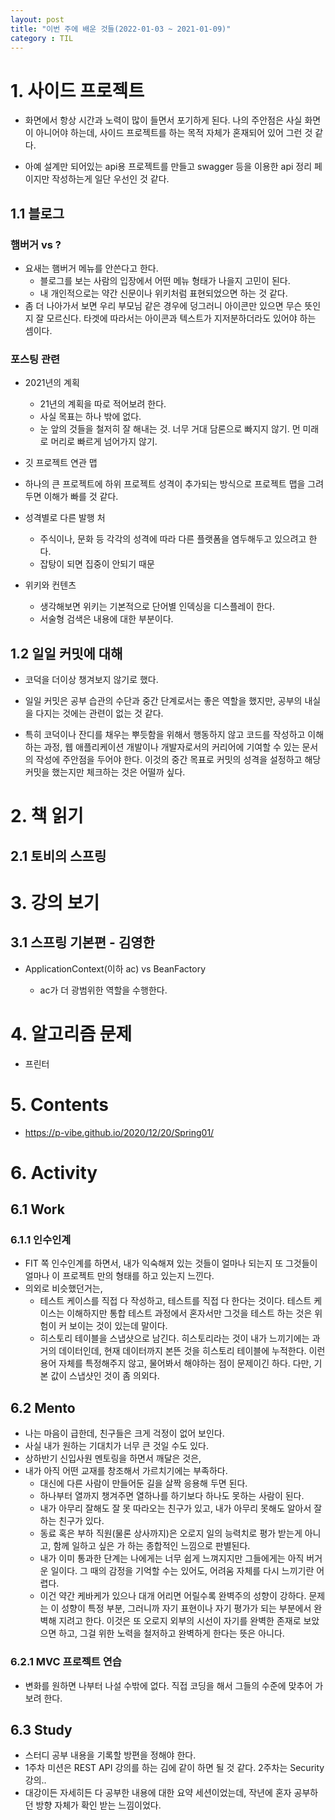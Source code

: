 ```yaml
---
layout: post
title: "이번 주에 배운 것들(2022-01-03 ~ 2021-01-09)"
category : TIL
---
```






# 1. 사이드 프로젝트

- 화면에서 항상 시간과 노력이 많이 들면서 포기하게 된다. 나의 주안점은 사실 화면이 아니어야 하는데, 사이드 프로젝트를 하는 목적 자체가 혼재되어 있어 그런 것 같다.

- 아예 설계만 되어있는 api용 프로젝트를 만들고 swagger 등을 이용한 api 정리 페이지만 작성하는게 일단 우선인 것 같다.

  
  
  

## 1.1 블로그

### 햄버거 vs ?

- 요새는 햄버거 메뉴를 안쓴다고 한다.
  - 블로그를 보는 사람의 입장에서 어떤 메뉴 형태가 나을지 고민이 된다.
  - 내 개인적으로는 약간 신문이나 위키처럼 표현되었으면 하는 것 같다.
- 좀 더 나아가서 보면 우리 부모님 같은 경우에 덩그러니 아이콘만 있으면 무슨 뜻인지 잘 모르신다. 타겟에 따라서는 아이콘과 텍스트가 지저분하더라도 있어야 하는 셈이다.



### 포스팅 관련

- 2021년의 계획
  - 21년의 계획을 따로 적어보려 한다.
  - 사실 목표는 하나 밖에 없다.
  - 눈 앞의 것들을 철저히 잘 해내는 것. 너무 거대 담론으로 빠지지 않기. 먼 미래로 머리로 빠르게 넘어가지 않기.
- 깃 프로젝트 연관 맵
  
- 하나의 큰 프로젝트에 하위 프로젝트 성격이 추가되는 방식으로 프로젝트 맵을 그려두면 이해가 빠를 것 같다.
  
- 성격별로 다른 발행 처
  - 주식이나, 문화 등 각각의 성격에 따라 다른 플랫폼을 염두해두고 있으려고 한다.
  - 잡탕이 되면 집중이 안되기 때문

- 위키와 컨텐츠

  - 생각해보면 위키는 기본적으로 단어별 인덱싱을 디스플레이 한다.
  - 서술형 검색은 내용에 대한 부분이다.



## 1.2 일일 커밋에 대해

- 코덕을 더이상 챙겨보지 않기로 했다.

- 일일 커밋은 공부 습관의 수단과 중간 단계로서는 좋은 역할을 했지만, 공부의 내실을 다지는 것에는 관련이 없는 것 같다.

- 특히 코덕이나 잔디를 채우는 뿌듯함을 위해서 행동하지 않고 코드를 작성하고 이해하는 과정, 웹 애플리케이션 개발이나 개발자로서의 커리어에 기여할 수 있는 문서의 작성에 주안점을 두어야 한다. 이것의 중간 목표로 커밋의 성격을 설정하고 해당 커밋을 했는지만 체크하는 것은 어떨까 싶다.

  



# 2. 책 읽기

## 2.1 토비의 스프링





# 3. 강의 보기

## 3.1 스프링 기본편 - 김영한 

- ApplicationContext(이하 ac) vs BeanFactory

  - ac가 더 광범위한 역할을 수행한다.

  
  
  

# 4. 알고리즘 문제

- 프린터

  




# 5. Contents

- https://p-vibe.github.io/2020/12/20/Spring01/



# 6. Activity

## 6.1 Work

### 6.1.1 인수인계

- FIT 쪽 인수인계를 하면서, 내가 익숙해져 있는 것들이 얼마나 되는지 또 그것들이 얼마나 이 프로젝트 만의 형태를 하고 있는지 느낀다.
- 의외로 비슷했던거는,
  - 테스트 케이스를 직접 다 작성하고, 테스트를 직접 다 한다는 것이다. 테스트 케이스는 이해하지만 통합 테스트 과정에서 혼자서만 그것을 테스트 하는 것은 위험이 커 보이는 것이 있는데 말이다.
  - 히스토리 테이블을 스냅샷으로 남긴다. 히스토리라는 것이 내가 느끼기에는 과거의 데이터인데, 현재 데이터까지 본뜬 것을 히스토리 테이블에 누적한다. 이런 용어 자체를 특정해주지 않고, 물어봐서 해야하는 점이 문제이긴 하다. 다만, 기본 값이 스냅샷인 것이 좀 의외다.



## 6.2 Mento

- 나는 마음이 급한데, 친구들은 크게 걱정이 없어 보인다.
- 사실 내가 원하는 기대치가 너무 큰 것일 수도 있다.
- 상하반기 신입사원 멘토링을 하면서 깨달은 것은, 
- 내가 아직 어떤 교재를 창조해서 가르치기에는 부족하다.
  - 대신에 다른 사람이 만들어둔 길을 살짝 응용해 두면 된다.
  - 하나부터 열까지 챙겨주면 열하나를 하기보다 하나도 못하는 사람이 된다.
  - 내가 아무리 잘해도 잘 못 따라오는 친구가 있고, 내가 아무리 못해도 알아서 잘 하는 친구가 있다.
  - 동료 혹은 부하 직원(물론 상사까지)은 오로지 일의 능력치로 평가 받는게 아니고, 함께 일하고 싶은 가 하는 종합적인 느낌으로 판별된다.
  - 내가 이미 통과한 단계는 나에게는 너무 쉽게 느껴지지만 그들에게는 아직 버거운 일이다. 그 때의 감정을 기억할 수는 있어도, 어려움 자체를 다시 느끼기란 어렵다.
  - 이건 약간 케바케가 있으나 대개 어리면 어릴수록 완벽주의 성향이 강하다. 문제는 이 성향이 특정 부분, 그러니까 자기 표현이나 자기 평가가 되는 부분에서 완벽해 지려고 한다. 이것은 또 오로지 외부의 시선이 자기를 완벽한 존재로 보았으면 하고, 그걸 위한 노력을 철저하고 완벽하게 한다는 뜻은 아니다.

### 6.2.1 MVC 프로젝트 연습

- 변화를 원하면 나부터 나설 수밖에 없다. 직접 코딩을 해서 그들의 수준에 맞추어 가보려 한다.



## 6.3 Study

- 스터디 공부 내용을 기록할 방편을 정해야 한다.
- 1주차 미션은 REST API 강의를 하는 김에 같이 하면 될 것 같다. 2주차는 Security 강의..
- 대강이든 자세히든 다 공부한 내용에 대한 요약 세션이었는데, 작년에 혼자 공부하던 방향 자체가 확인 받는 느낌이었다.